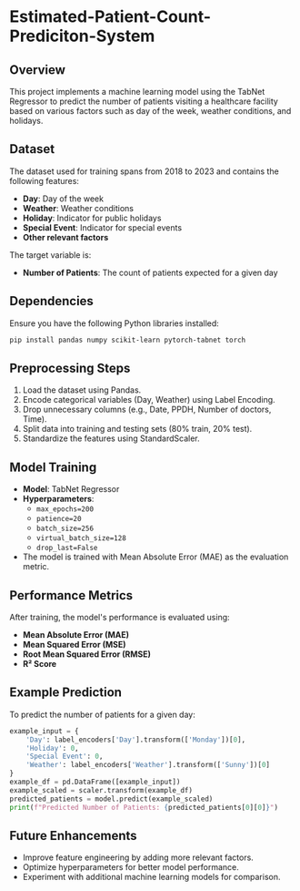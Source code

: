 # Estimated-Patient-Count-Prediciton-System

## Overview

This project implements a machine learning model using the TabNet Regressor to predict the number of patients visiting a healthcare facility based on various factors such as day of the week, weather conditions, and holidays.

## Dataset

The dataset used for training spans from 2018 to 2023 and contains the following features:

- **Day**: Day of the week
- **Weather**: Weather conditions
- **Holiday**: Indicator for public holidays
- **Special Event**: Indicator for special events
- **Other relevant factors**

The target variable is:

- **Number of Patients**: The count of patients expected for a given day

## Dependencies

Ensure you have the following Python libraries installed:

```bash
pip install pandas numpy scikit-learn pytorch-tabnet torch
```

## Preprocessing Steps

1. Load the dataset using Pandas.
2. Encode categorical variables (Day, Weather) using Label Encoding.
3. Drop unnecessary columns (e.g., Date, PPDH, Number of doctors, Time).
4. Split data into training and testing sets (80% train, 20% test).
5. Standardize the features using StandardScaler.

## Model Training

- **Model**: TabNet Regressor
- **Hyperparameters**:
  - `max_epochs=200`
  - `patience=20`
  - `batch_size=256`
  - `virtual_batch_size=128`
  - `drop_last=False`
- The model is trained with Mean Absolute Error (MAE) as the evaluation metric.

## Performance Metrics

After training, the model's performance is evaluated using:

- **Mean Absolute Error (MAE)**
- **Mean Squared Error (MSE)**
- **Root Mean Squared Error (RMSE)**
- **R² Score**

## Example Prediction

To predict the number of patients for a given day:

```python
example_input = {
    'Day': label_encoders['Day'].transform(['Monday'])[0],
    'Holiday': 0,
    'Special Event': 0,
    'Weather': label_encoders['Weather'].transform(['Sunny'])[0]
}
example_df = pd.DataFrame([example_input])
example_scaled = scaler.transform(example_df)
predicted_patients = model.predict(example_scaled)
print(f"Predicted Number of Patients: {predicted_patients[0][0]}")
```

## Future Enhancements

- Improve feature engineering by adding more relevant factors.
- Optimize hyperparameters for better model performance.
- Experiment with additional machine learning models for comparison.



